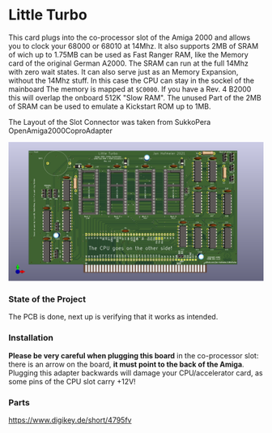 # Little Turbo

This card plugs into the co-processor slot of the Amiga 2000 and allows you to clock your 68000 or 68010 at 14Mhz. It also supports 2MB of SRAM of wich up to 1.75MB can be used as Fast Ranger RAM, like the Memory card of the original German A2000. The SRAM can run at the full 14Mhz with zero wait states.
It can also serve just as an Memory Expansion, without the 14Mhz stuff. In this case the CPU can stay in the sockel of the mainboard
The memory is mapped at `$C0000`. If you have a Rev. 4 B2000 this will overlap the onboard 512K "Slow RAM". 
The unused Part of the 2MB of SRAM can be used to emulate a Kickstart ROM up to 1MB.

The Layout of the Slot Connector was taken from SukkoPera OpenAmiga2000CoproAdapter

![Board](https://github.com/jan-hofmeier/LittleTurbo/raw/master/doc/render.png)

### State of the Project

The PCB is done, next up is verifying that it works as intended.

### Installation
**Please be very careful when plugging this board** in the co-processor slot: there is an arrow on the board, **it must point to the back of the Amiga**. Plugging this adapter backwards will damage your CPU/accelerator card, as some pins of the CPU slot carry +12V!


### Parts
https://www.digikey.de/short/4795fv
